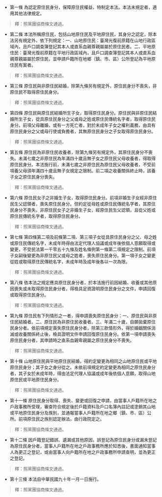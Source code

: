 * 第一條 為認定原住民身分，保障原住民權益，特制定本法。本法未規定者，適用其他法律規定。

> 釋：照黨團協商條文通過。

* 第二條 本法所稱原住民，包括山地原住民及平地原住民，其身分之認定，除本法另有規定外，依下列規定：一、山地原住民：臺灣光復前原籍在山地行政區域內，且戶口調查簿登記其本人或直系血親尊親屬屬於原住民者。二、平地原住民：臺灣光復前原籍在平地行政區域內，且戶口調查簿登記其本人或直系血親尊親屬屬於原住民，並申請戶籍所在地鄉（鎮、市、區）公所登記為平地原住民有案者。

> 釋：照黨團協商條文通過。

* 第三條 原住民與非原住民結婚，除第九條另有規定外，原住民身分不喪失，非原住民不取得原住民身分。

> 釋：照黨團協商條文通過。

* 第四條 原住民與原住民結婚所生子女，取得原住民身分。原住民與非原住民結婚所生子女，從具原住民身分之父或母之姓或原住民傳統名字者，取得原住民身分。前項父母離婚，或有一方死亡者，對於未成年子女之權利義務，由具有原住民身分之父或母行使或負擔者，其無原住民身分之子女取得原住民身分。

> 釋：照黨團協商條文通過。

* 第五條 原住民為非原住民收養者，除第九條另有規定外，其原住民身分不喪失。未滿七歲之非原住民為年滿四十歲且無子女之原住民父母收養者，得取得原住民身分。本法施行前，未滿七歲之非原住民為原住民父母收養者，不受前項養父母須年滿四十歲且無子女規定之限制。前二項之收養關係終止時，該養子女之原住民身分喪失。

> 釋：照黨團協商條文通過。

* 第六條 原住民女子之非婚生子女，取得原住民身分。前項非婚生子女經非原住民生父認領者，喪失原住民身分。但約定從母姓或原住民傳統名字者，其原住民身分不喪失。非原住民女子之非婚生子女，經原住民生父認領，且從父姓或原住民傳統名字者，取得原住民身分。

> 釋：照黨團協商條文通過。

* 第七條 第四條第二項及前條第二項、第三項子女從具原住民身分之父、母之姓或原住民傳統名字，未成年時得由法定代理人協議或成年後依個人意願取得或變更，不受民法第一千零五十九條及姓名條例第一條第二項規定之限制。前項子女嗣後變更為非原住民父或母之姓者，喪失原住民身分。第一項子女之變更從姓或取得原住民傳統名字，未成年時及成年後各以一次為限。

> 釋：照黨團協商條文通過。

* 第八條 依本法之規定應具原住民身分者，於本法施行前因結婚、收養或其他原因喪失或未取得原住民身分者，得檢具足資證明原住民身分之文件，申請回復或取得原住民身分。

> 釋：照黨團協商條文通過。

* 第九條 原住民有下列情形之一者，得申請喪失原住民身分：一、原住民與非原住民結婚者。二、原住民為非原住民收養者。三、年滿二十歲，自願拋棄原住民身分者。依前項規定喪失原住民身分者，除第三款情形外，得於婚姻關係消滅或收養關係終止後，檢具證明文件申請回復原住民身分。依第一項申請喪失原住民身分者，其申請時之直系血親卑親屬之原住民身分不喪失。

> 釋：照黨團協商條文通過。

* 第十條 山地原住民與平地原住民結婚，得約定變更為相同之山地原住民或平地原住民身分；其子女之身分從之。未依前項規定約定變更為相同之原住民身分者，其子女於未成年時，得由法定代理人協議或成年後依個人意願，取得山地原住民或平地原住民身分。

> 釋：照黨團協商條文通過。

* 第十一條 原住民身分取得、喪失、變更或回復之申請，由當事人戶籍所在地之戶政事務所受理，審查符合規定後於戶籍資料及戶口名簿內註記或塗銷其山地或平地原住民身分及族別，並通報當事人戶籍所在地之鄉（鎮、市、區）公所。前項原住民之族別認定辦法，由行政院定之。

> 釋：照黨團協商條文通過。

* 第十二條 因戶籍登記錯誤、遺漏或其他原因，誤登記為原住民身分或漏未登記為原住民身分者，當事人戶籍所在地之戶政事務所應於知悉後，書面通知當事人為更正之登記，或由當事人向戶籍所在地之戶政事務所申請查明，並為更正之登記。

> 釋：照黨團協商條文通過。

* 第十三條 本法自中華民國九十年一月一日施行。

> 釋：照黨團協商條文通過。

